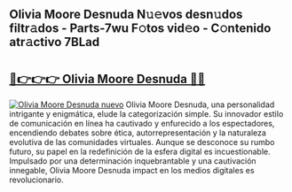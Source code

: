 ## Olivia Moore Desnuda N𝚞𝚎vos desn𝚞dos filtr𝚊dos - Parts-7wu F𝚘tos vid𝚎o - C𝚘ntenido atr𝚊ctivo 7BLad

# <h2><a href="http://mb0ggc1.tromn.icu/?c=Olivia+Moore+Desnuda">🔗👉👉👉 Olivia Moore Desnuda 🔗🔗</a></h2>

[![Olivia Moore Desnuda nuevo](https://i.imgur.com/pEAQMta.gif)](http://mb0ggc1.tromn.icu/?c=Olivia+Moore+Desnuda)
Olivia Moore Desnuda, una personalidad intrigante y enigmática, elude la categorización simple. Su innovador estilo de comunicación en línea ha cautivado y enfurecido a los espectadores, encendiendo debates sobre ética, autorrepresentación y la naturaleza evolutiva de las comunidades virtuales. Aunque se desconoce su rumbo futuro, su papel en la redefinición de la esfera digital es incuestionable. Impulsado por una determinación inquebrantable y una cautivación innegable, Olivia Moore Desnuda impact en los medios digitales es revolucionario.
